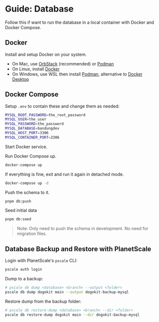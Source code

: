 # Guide: Database

Follow this if want to run the database in a local container with Docker and Docker Compose.

## Docker

Install and setup Docker on your system.

- On Mac, use [OrbStack](https://orbstack.dev) (recommended) or [Podman](https://podman.io)
- On Linux, install [Docker](https://docs.docker.com/desktop/install/linux-install)
- On Windows, use WSL then install [Podman](https://podman.io), alternative to
  [Docker Desktop](https://docs.docker.com/desktop/install/windows-install)

## Docker Compose

Setup `.env` to contain these and change them as needed:

```sh
MYSQL_ROOT_PASSWORD=the_root_password
MYSQL_USER=the_user
MYSQL_PASSWORD=the_password
MYSQL_DATABASE=bandungdev
MYSQL_HOST_PORT=3306
MYSQL_CONTAINER_PORT=3306
```

Start Docker service.

Run Docker Compose up.

```sh
docker-compose up
```

If everything is fine, exit and run it again in detached mode.

```sh
docker-compose up -d
```

Push the schema to it.

```sh
pnpm db:push
```

Seed initial data

```sh
pnpm db:seed
```

> Note: Only need to push the schema in development. No need for migration files.

## Database Backup and Restore with PlanetScale

Login with PlanetScale's `pscale` CLI:

```sh
pscale auth login
```

Dump to a backup:

```sh
# pscale db dump <database> <branch> --output <folder>
pscale db dump dogokit main --output dogokit-backup-mysql
```

Restore dump from the backup folder:

```sh
# pscale db restore-dump <database> <branch> --dir <folder>
pscale db restore-dump dogokit main --dir dogokit-backup-mysql
```
